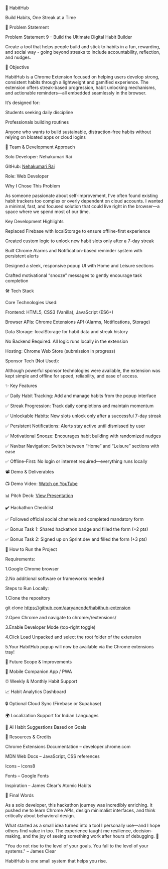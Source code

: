 🚀 HabitHub 

 Build Habits, One Streak at a Time



📌 Problem Statement

Problem Statement 9 – Build the Ultimate Digital Habit Builder

Create a tool that helps people build and stick to habits in a fun, rewarding, and social way - going beyond streaks to include accountability, reflection, and nudges.



🎯 Objective

HabitHub is a Chrome Extension focused on helping users develop strong, consistent habits through a lightweight and gamified experience. The extension offers streak-based progression, habit unlocking mechanisms, and actionable reminders—all embedded seamlessly in the browser.

It’s designed for:

Students seeking daily discipline

Professionals building routines

Anyone who wants to build sustainable, distraction-free habits without relying on bloated apps or cloud logins



🧠 Team & Development Approach

Solo Developer: Nehakumari Rai

GitHub: [Nehakumari Rai](https://github.com/NehakumariRai)

Role: Web Developer




Why I Chose This Problem

As someone passionate about self-improvement, I’ve often found existing habit trackers too complex or overly dependent on cloud accounts. I wanted a minimal, fast, and focused solution that could live right in the browser—a space where we spend most of our time.



Key Development Highlights

Replaced Firebase with localStorage to ensure offline-first experience

Created custom logic to unlock new habit slots only after a 7-day streak

Built Chrome Alarms and Notification-based reminder system with persistent alerts

Designed a sleek, responsive popup UI with Home and Leisure sections

Crafted motivational “snooze” messages to gently encourage task completion




🛠️ Tech Stack

Core Technologies Used:

Frontend: HTML5, CSS3 (Vanilla), JavaScript (ES6+)

Browser APIs: Chrome Extensions API (Alarms, Notifications, Storage)

Data Storage: localStorage for habit data and streak history

No Backend Required: All logic runs locally in the extension

Hosting: Chrome Web Store (submission in progress)




Sponsor Tech (Not Used):

Although powerful sponsor technologies were available, the extension was kept simple and offline for speed, reliability, and ease of access.




✨ Key Features

✅ Daily Habit Tracking: Add and manage habits from the popup interface

✅ Streak Progression: Track daily completions and maintain momentum

✅ Unlockable Habits: New slots unlock only after a successful 7-day streak

✅ Persistent Notifications: Alerts stay active until dismissed by user

✅ Motivational Snooze: Encourages habit building with randomized nudges

✅ Navbar Navigation: Switch between “Home” and “Leisure” sections with ease

✅ Offline-First: No login or internet required—everything runs locally




📽️ Demo & Deliverables

📺 Demo Video: [Watch on YouTube](https://youtu.be/IaOAlq05R5U?si=UbZTDpxbmY5YdCkl)

📊 Pitch Deck: [View Presentation](https://encr.pw/akvtr)




✔️ Hackathon Checklist

✅ Followed official social channels and completed mandatory form

✅ Bonus Task 1: Shared hackathon badge and filled the form (+2 pts)

✅ Bonus Task 2: Signed up on Sprint.dev and filled the form (+3 pts)




🧪 How to Run the Project

Requirements:

1.Google Chrome browser

2.No additional software or frameworks needed



Steps to Run Locally:

1.Clone the repository

git clone https://github.com/aaryancode/habithub-extension

2.Open Chrome and navigate to chrome://extensions/

3.Enable Developer Mode (top-right toggle)

4.Click Load Unpacked and select the root folder of the extension

5.Your HabitHub popup will now be available via the Chrome extensions tray!


🧬 Future Scope & Improvements

📱 Mobile Companion App / PWA

⏰ Weekly & Monthly Habit Support

📈 Habit Analytics Dashboard

🔒 Optional Cloud Sync (Firebase or Supabase)

🌍 Localization Support for Indian Languages

🎯 AI Habit Suggestions Based on Goals




📎 Resources & Credits

Chrome Extensions Documentation – developer.chrome.com

MDN Web Docs – JavaScript, CSS references

Icons – Icons8

Fonts – Google Fonts

Inspiration – James Clear's Atomic Habits



🏁 Final Words

As a solo developer, this hackathon journey was incredibly enriching. It pushed me to learn Chrome APIs, design minimalist interfaces, and think critically about behavioral design.

What started as a small idea turned into a tool I personally use—and I hope others find value in too. The experience taught me resilience, decision-making, and the joy of seeing something work after hours of debugging. 🚀

"You do not rise to the level of your goals. You fall to the level of your systems." – James Clear

HabitHub is one small system that helps you rise.

